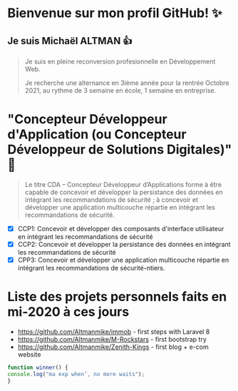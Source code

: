 # Bienvenue sur mon profil GitHub! :sparkles:
## Je suis Michaël ALTMAN :+1:
> Je suis en pleine reconversion profesionnelle en Développement Web.
>
> Je recherche une alternance en 3ième année 
> pour la rentrée Octobre 2021, au rythme de 3 semaine en école, 1 semaine en entreprise.

# "Concepteur Développeur d'Application (ou Concepteur Développeur de Solutions Digitales)"  :rocket:
> Le titre CDA – Concepteur Développeur d’Applications forme à être capable de concevoir et développer la persistance des données en intégrant les recommandations de sécurité ;
> à concevoir et développer une application multicouche répartie en intégrant les recommandations de sécurité.
- [x] CCP1: Concevoir et développer des composants d'interface utilisateur en intégrant les
recommandations de sécurité
- [x] CCP2: Concevoir et développer la persistance des données en intégrant les
recommandations de sécurité
- [x] CPP3: Concevoir et développer une application multicouche répartie en intégrant les
recommandations de sécurité-ntiers.

# Liste des projets personnels faits en mi-2020 à ces jours
* https://github.com/Altmanmike/immob - first steps with Laravel 8 
* https://github.com/Altmanmike/M-Rockstars - first bootstrap try
* https://github.com/Altmanmike/Zenith-Kings - first blog + e-com website

```javascript
function winner() {
console.log("ma exp when’, no more waits");
}
```
